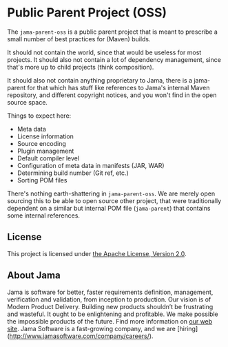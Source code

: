 # Public Parent Project (OSS)

The `jama-parent-oss` is a public parent project that is meant to prescribe a small number of best practices for (Maven)
builds.

It should not contain the world, since that would be useless for most projects. It should also not contain a lot of
dependency management, since that's more up to child projects (think composition).

It should also not contain anything proprietary to Jama, there is a jama-parent for that which has stuff like references
to Jama's internal Maven repository, and different copyright notices, and you won't find in the open source space.

Things to expect here:

 - Meta data
 - License information
 - Source encoding
 - Plugin management
 - Default compiler level
 - Configuration of meta data in manifests (JAR, WAR)
 - Determining build number (Git ref, etc.)
 - Sorting POM files
 
There's nothing earth-shattering in `jama-parent-oss`. We are merely open sourcing this to be able to open source other
project, that were traditionally dependent on a similar but internal POM file (`jama-parent`) that contains some
internal references.

## License

This project is licensed under [the Apache License, Version 2.0](https://www.apache.org/licenses/LICENSE-2.0.txt).

## About Jama

Jama is software for better, faster requirements definition, management, verification and validation, from inception to
production. Our vision is of Modern Product Delivery. Building new products shouldn’t be frustrating and wasteful. It
ought to be enlightening and profitable. We make possible the impossible products of the future. Find more information
on [our web site](http://www.jamasoftware.com/). Jama Software is a fast-growing company, and we are [hiring]
(http://www.jamasoftware.com/company/careers/).
